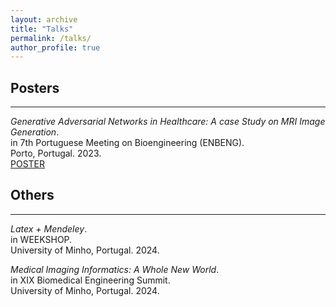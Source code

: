 ```yaml
---
layout: archive
title: "Talks"
permalink: /talks/
author_profile: true
---
```


## Posters
<hr/>

*Generative Adversarial Networks in Healthcare: A case Study on MRI Image Generation*.  
in 7th Portuguese Meeting on Bioengineering (ENBENG).  
Porto, Portugal. 2023.  
[POSTER](https://beatrizcepa26.github.io/files/ENBENG_poster.pdf)


## Others
<hr/>

*Latex + Mendeley*.  
in WEEKSHOP.  
University of Minho, Portugal. 2024.  

*Medical Imaging Informatics: A Whole New World*.  
in XIX Biomedical Engineering Summit.  
University of Minho, Portugal. 2024. 
